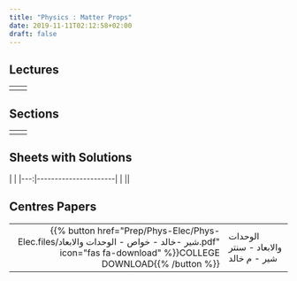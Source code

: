 ```yaml
---
title: "Physics : Matter Props"
date: 2019-11-11T02:12:58+02:00
draft: false
---
```



## Lectures



|  | |
|---:|----------------------|
| || 





## Sections

|  | |
|---:|----------------------|
| || 

## Sheets with Solutions

  | |
|---:|----------------------|
| || 

## Centres Papers 

|  | |
|---:|----------------------|
| {{% button href="Prep/Phys-Elec/Phys-Elec.files/شير -خالد - خواص - الوحدات والابعاد.pdf" icon="fas fa-download" %}}COLLEGE DOWNLOAD{{% /button %}} | الوحدات والابعاد - سنتر شير - م خالد    |

